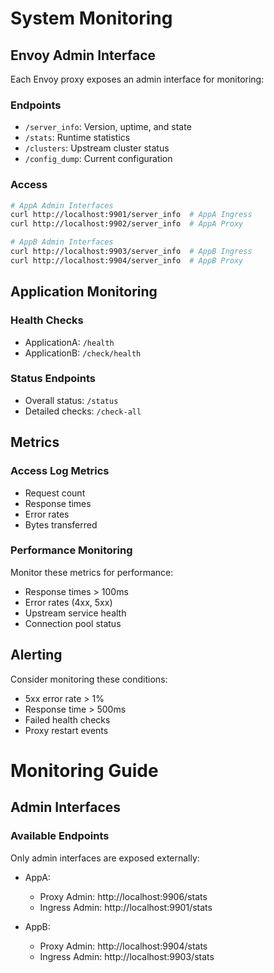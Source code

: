# System Monitoring

## Envoy Admin Interface
Each Envoy proxy exposes an admin interface for monitoring:

### Endpoints
- `/server_info`: Version, uptime, and state
- `/stats`: Runtime statistics
- `/clusters`: Upstream cluster status
- `/config_dump`: Current configuration

### Access
```bash
# AppA Admin Interfaces
curl http://localhost:9901/server_info  # AppA Ingress
curl http://localhost:9902/server_info  # AppA Proxy

# AppB Admin Interfaces
curl http://localhost:9903/server_info  # AppB Ingress
curl http://localhost:9904/server_info  # AppB Proxy
```

## Application Monitoring
### Health Checks
- ApplicationA: `/health`
- ApplicationB: `/check/health`

### Status Endpoints
- Overall status: `/status`
- Detailed checks: `/check-all`

## Metrics
### Access Log Metrics
- Request count
- Response times
- Error rates
- Bytes transferred

### Performance Monitoring
Monitor these metrics for performance:
- Response times > 100ms
- Error rates (4xx, 5xx)
- Upstream service health
- Connection pool status

## Alerting
Consider monitoring these conditions:
- 5xx error rate > 1%
- Response time > 500ms
- Failed health checks
- Proxy restart events 

# Monitoring Guide

## Admin Interfaces

### Available Endpoints
Only admin interfaces are exposed externally:

- AppA:
  - Proxy Admin: http://localhost:9906/stats
  - Ingress Admin: http://localhost:9901/stats

- AppB:
  - Proxy Admin: http://localhost:9904/stats
  - Ingress Admin: http://localhost:9903/stats 